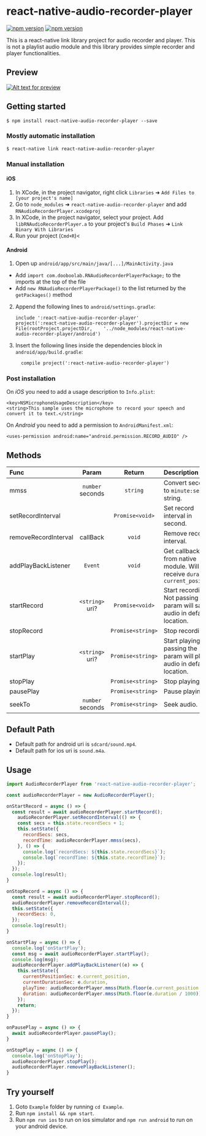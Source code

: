 
# react-native-audio-recorder-player
<p align="left">
  <a href="https://npmjs.org/package/react-native-audio-recorder-player"><img alt="npm version" src="http://img.shields.io/npm/v/react-native-audio-recorder-player.svg?style=flat-square"></a>
  <a href="https://npmjs.org/package/react-native-audio-recorder-player"><img alt="npm version" src="http://img.shields.io/npm/dm/react-native-audio-recorder-player.svg?style=flat-square"></a>
</p>

This is a react-native link library project for audio recorder and player. This is not a playlist audio module and this library provides simple recorder and player functionalities.

## Preview
[![Alt text for preview](https://firebasestorage.googleapis.com/v0/b/bookoo-89f6c.appspot.com/o/react-native-audio-player-recorder.png?alt=media&token=2512541e-cc0d-45e6-b21e-32e8c24ad99d)](https://firebasestorage.googleapis.com/v0/b/bookoo-89f6c.appspot.com/o/react-native-audio-player-recorder.mp4?alt=media&token=e9e108f8-cd0c-4d4a-85c7-3b8db222249a)

## Getting started

`$ npm install react-native-audio-recorder-player --save`

### Mostly automatic installation

`$ react-native link react-native-audio-recorder-player`

### Manual installation


#### iOS

1. In XCode, in the project navigator, right click `Libraries` ➜ `Add Files to [your project's name]`
2. Go to `node_modules` ➜ `react-native-audio-recorder-player` and add `RNAudioRecorderPlayer.xcodeproj`
3. In XCode, in the project navigator, select your project. Add `libRNAudioRecorderPlayer.a` to your project's `Build Phases` ➜ `Link Binary With Libraries`
4. Run your project (`Cmd+R`)<

#### Android

1. Open up `android/app/src/main/java/[...]/MainActivity.java`
  - Add `import com.dooboolab.RNAudioRecorderPlayerPackage;` to the imports at the top of the file
  - Add `new RNAudioRecorderPlayerPackage()` to the list returned by the `getPackages()` method
2. Append the following lines to `android/settings.gradle`:
  	```
  	include ':react-native-audio-recorder-player'
  	project(':react-native-audio-recorder-player').projectDir = new File(rootProject.projectDir, 	'../node_modules/react-native-audio-recorder-player/android')
  	```
3. Insert the following lines inside the dependencies block in `android/app/build.gradle`:
  	```
      compile project(':react-native-audio-recorder-player')
  	```

### Post installation
On *iOS* you need to add a usage description to `Info.plist`:

```
<key>NSMicrophoneUsageDescription</key>
<string>This sample uses the microphone to record your speech and convert it to text.</string>
```

On *Android* you need to add a permission to `AndroidManifest.xml`:

```
<uses-permission android:name="android.permission.RECORD_AUDIO" />
```

## Methods
| Func  | Param  | Return | Description |
| :------------ |:---------------:| :---------------:| :-----|
| mmss | `number` seconds | `string` | Convert seconds to `minute:second` string.|
| setRecordInterval |  | `Promise<void>` | Set record interval in second.|
| removeRecordInterval | callBack | `void` | Remove record interval.|
| addPlayBackListener | `Event` | `void` | Get callback from native module. Will receive `duration`, `current_position`|
| startRecord | `<string>` uri? | `Promise<void>` | Start recording. Not passing the param will save audio in default location.|
| stopRecord | | `Promise<string>` | Stop recording.|
| startPlay | `<string>` uri? | `Promise<string>` | Start playing. Not passing the param will play audio in default location.|
| stopPlay | | `Promise<string>` | Stop playing.|
| pausePlay | | `Promise<string>` | Pause playing.|
| seekTo | `number` seconds | `Promise<string>` | Seek audio.|

## Default Path
* Default path for android uri is `sdcard/sound.mp4`.
* Default path for ios uri is `sound.m4a`.

## Usage
```javascript
import AudioRecorderPlayer from 'react-native-audio-recorder-player';

const audioRecorderPlayer = new AudioRecorderPlayer();

onStartRecord = async () => {
  const result = await audioRecorderPlayer.startRecord();
    audioRecorderPlayer.setRecordInterval(() => {
    const secs = this.state.recordSecs + 1;
    this.setState({
      recordSecs: secs,
      recordTime: audioRecorderPlayer.mmss(secs),
    }, () => {
      console.log(`recordSecs: ${this.state.recordSecs}`);
      console.log(`recordTime: ${this.state.recordTime}`);
    });
  });
  console.log(result);
}

onStopRecord = async () => {
  const result = await audioRecorderPlayer.stopRecord();
  audioRecorderPlayer.removeRecordInterval();
  this.setState({
    recordSecs: 0,
  });
  console.log(result);
}

onStartPlay = async () => {
  console.log('onStartPlay');
  const msg = await audioRecorderPlayer.startPlay();
  console.log(msg);
  audioRecorderPlayer.addPlayBackListener((e) => {
    this.setState({
      currentPositionSec: e.current_position,
      currentDurationSec: e.duration,
      playTime: audioRecorderPlayer.mmss(Math.floor(e.current_position / 1000)),
      duration: audioRecorderPlayer.mmss(Math.floor(e.duration / 1000)),
    });
    return;
  });
}

onPausePlay = async () => {
  await audioRecorderPlayer.pausePlay();
}

onStopPlay = async () => {
  console.log('onStopPlay');
  audioRecorderPlayer.stopPlay();
  audioRecorderPlayer.removePlayBackListener();
}
```

## Try yourself
1. Goto `Example` folder by running `cd Example`.
2. Run `npm install && npm start`.
3. Run `npm run ios` to run on ios simulator and `npm run android` to run on your android device.

